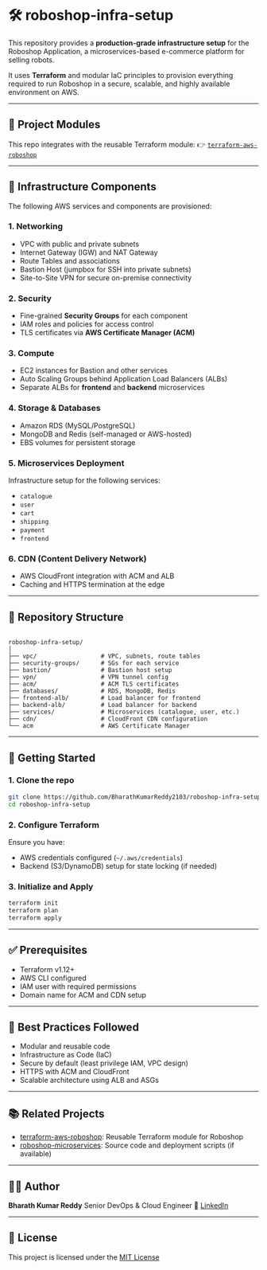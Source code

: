 # 🛠️ roboshop-infra-setup

This repository provides a **production-grade infrastructure setup** for the Roboshop Application, a microservices-based e-commerce platform for selling robots.

It uses **Terraform** and modular IaC principles to provision everything required to run Roboshop in a secure, scalable, and highly available environment on AWS.

---

## 🔧 Project Modules

This repo integrates with the reusable Terraform module:
👉 [`terraform-aws-roboshop`](https://github.com/BharathKumarReddy2103/terraform-aws-roboshop)

---

## 🧱 Infrastructure Components

The following AWS services and components are provisioned:

### 1. **Networking**
- VPC with public and private subnets
- Internet Gateway (IGW) and NAT Gateway
- Route Tables and associations
- Bastion Host (jumpbox for SSH into private subnets)
- Site-to-Site VPN for secure on-premise connectivity

### 2. **Security**
- Fine-grained **Security Groups** for each component
- IAM roles and policies for access control
- TLS certificates via **AWS Certificate Manager (ACM)**

### 3. **Compute**
- EC2 instances for Bastion and other services
- Auto Scaling Groups behind Application Load Balancers (ALBs)
- Separate ALBs for **frontend** and **backend** microservices

### 4. **Storage & Databases**
- Amazon RDS (MySQL/PostgreSQL)
- MongoDB and Redis (self-managed or AWS-hosted)
- EBS volumes for persistent storage

### 5. **Microservices Deployment**
Infrastructure setup for the following services:
- `catalogue`
- `user`
- `cart`
- `shipping`
- `payment`
- `frontend`

### 6. **CDN (Content Delivery Network)**
- AWS CloudFront integration with ACM and ALB
- Caching and HTTPS termination at the edge

---

## 📁 Repository Structure

```

roboshop-infra-setup/
│
├── vpc/                  # VPC, subnets, route tables
├── security-groups/      # SGs for each service
├── bastion/              # Bastion host setup
├── vpn/                  # VPN tunnel config
├── acm/                  # ACM TLS certificates
├── databases/            # RDS, MongoDB, Redis
├── frontend-alb/         # Load balancer for frontend
├── backend-alb/          # Load balancer for backend
├── services/             # Microservices (catalogue, user, etc.)
├── cdn/                  # CloudFront CDN configuration
└── acm                   # AWS Certificate Manager

````

---

## 🚀 Getting Started

### 1. Clone the repo

```bash
git clone https://github.com/BharathKumarReddy2103/roboshop-infra-setup.git
cd roboshop-infra-setup
````

### 2. Configure Terraform

Ensure you have:

* AWS credentials configured (`~/.aws/credentials`)
* Backend (S3/DynamoDB) setup for state locking (if needed)

### 3. Initialize and Apply

```bash
terraform init
terraform plan
terraform apply
```

---

## ✅ Prerequisites

* Terraform v1.12+
* AWS CLI configured
* IAM user with required permissions
* Domain name for ACM and CDN setup

---

## 📌 Best Practices Followed

* Modular and reusable code
* Infrastructure as Code (IaC)
* Secure by default (least privilege IAM, VPC design)
* HTTPS with ACM and CloudFront
* Scalable architecture using ALB and ASGs

---

## 📚 Related Projects

* [terraform-aws-roboshop](https://github.com/BharathKumarReddy2103/terraform-aws-roboshop): Reusable Terraform module for Roboshop
* [roboshop-microservices](https://github.com/BharathKumarReddy2103/roboshop-infra-setup): Source code and deployment scripts (if available)

---

## 🙋‍♂️ Author

**Bharath Kumar Reddy**
Senior DevOps & Cloud Engineer
🔗 [LinkedIn](https://linkedin.com/in/bharathkumar-reddy-n)

---

## 📜 License

This project is licensed under the [MIT License](LICENSE)
